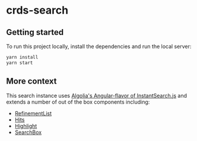 # crds-search
## Getting started

To run this project locally, install the dependencies and run the local server:

```sh
yarn install
yarn start
```

## More context

This search instance uses [Algolia's Angular-flavor of InstantSearch.js](https://github.com/algolia/angular-instantsearch) and extends a number of out of the box components including:
- [RefinementList](https://community.algolia.com/angular-instantsearch/widgets/refinement-list.html)
- [Hits](https://community.algolia.com/angular-instantsearch/widgets/hits.html)
- [Highlight](https://community.algolia.com/angular-instantsearch/widgets/highlight.html)
- [SearchBox](https://community.algolia.com/angular-instantsearch/widgets/search-box.html)
